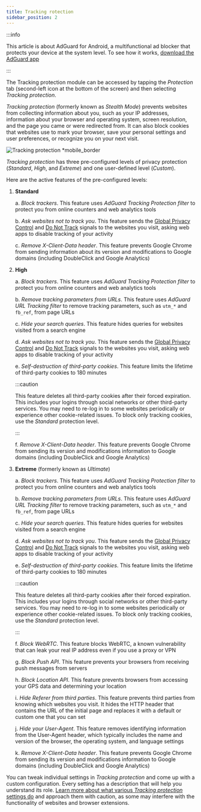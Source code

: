 ```yaml
---
title: Tracking rotection
sidebar_position: 2
---
```


:::info

This article is about AdGuard for Android, a multifunctional ad blocker that protects your device at the system level. To see how it works, [download the AdGuard app](https://agrd.io/download-kb-adblock)

:::

The Tracking protection module can be accessed by tapping the _Protection_ tab (second-left icon at the bottom of the screen) and then selecting _Tracking protection_.

_Tracking protection_ (formerly known as _Stealth Mode_) prevents websites from collecting information about you, such as your IP addresses, information about your browser and operating system, screen resolution, and the page you came or were redirected from. It can also block cookies that websites use to mark your browser, save your personal settings and user preferences, or recognize you on your next visit.

![Tracking protection \*mobile\_border](https://cdn.adtidy.org/blog/new/y5fuztracking_protection.png)

_Tracking protection_ has three pre-configured levels of privacy protection (_Standard_, _High_, and _Extreme_) and one user-defined level (_Custom_).

Here are the active features of the pre-configured levels:

1. **Standard**

   a. _Block trackers_. This feature uses _AdGuard Tracking Protection filter_ to protect you from online counters and web analytics tools

   b. _Ask websites not to track you_. This feature sends the [Global Privacy Control](https://globalprivacycontrol.org/) and [Do Not Track](https://en.wikipedia.org/wiki/Do_Not_Track) signals to the websites you visit, asking web apps to disable tracking of your activity

   c. _Remove X-Client-Data header_. This feature prevents Google Chrome from sending information about its version and modifications to Google domains (including DoubleClick and Google Analytics)

2. **High**

   a. _Block trackers_. This feature uses _AdGuard Tracking Protection filter_ to protect you from online counters and web analytics tools

   b. _Remove tracking parameters from URLs_. This feature uses _AdGuard URL Tracking filter_ to remove tracking parameters, such as `utm_*` and `fb_ref`, from page URLs

   c. _Hide your search queries_. This feature hides queries for websites visited from a search engine

   d. _Ask websites not to track you_. This feature sends the [Global Privacy Control](https://globalprivacycontrol.org/) and [Do Not Track](https://en.wikipedia.org/wiki/Do_Not_Track) signals to the websites you visit, asking web apps to disable tracking of your activity

   e. _Self-destruction of third-party cookies_. This feature limits the lifetime of third-party cookies to 180 minutes

   :::caution

   This feature deletes all third-party cookies after their forced expiration. This includes your logins through social networks or other third-party services. You may need to re-log in to some websites periodically or experience other cookie-related issues. To block only tracking cookies, use the _Standard_ protection level.

   :::

   f. _Remove X-Client-Data header_. This feature prevents Google Chrome from sending its version and modifications information to Google domains (including DoubleClick and Google Analytics)

3. **Extreme** (formerly known as _Ultimate_)

   a. _Block trackers_. This feature uses _AdGuard Tracking Protection filter_ to protect you from online counters and web analytics tools

   b. _Remove tracking parameters from URLs_. This feature uses _AdGuard URL Tracking filter_ to remove tracking parameters, such as `utm_*` and `fb_ref`, from page URLs

   c. _Hide your search queries_. This feature hides queries for websites visited from a search engine

   d. _Ask websites not to track you_. This feature sends the [Global Privacy Control](https://globalprivacycontrol.org/) and [Do Not Track](https://en.wikipedia.org/wiki/Do_Not_Track) signals to the websites you visit, asking web apps to disable tracking of your activity

   e. _Self-destruction of third-party cookies_. This feature limits the lifetime of third-party cookies to 180 minutes

   :::caution

   This feature deletes all third-party cookies after their forced expiration. This includes your logins through social networks or other third-party services. You may need to re-log in to some websites periodically or experience other cookie-related issues. To block only tracking cookies, use the _Standard_ protection level.

   :::

   f. _Block WebRTC_. This feature blocks WebRTC, a known vulnerability that can leak your real IP address even if you use a proxy or VPN

   g. _Block Push API_. This feature prevents your browsers from receiving push messages from servers

   h. _Block Location API_. This feature prevents browsers from accessing your GPS data and determining your location

   i. _Hide Referer from third parties_. This feature prevents third parties from knowing which websites you visit. It hides the HTTP header that contains the URL of the initial page and replaces it with a default or custom one that you can set

   j. _Hide your User-Agent_. This feature removes identifying information from the User-Agent header, which typically includes the name and version of the browser, the operating system, and language settings

   k. _Remove X-Client-Data header_. This feature prevents Google Chrome from sending its version and modifications information to Google domains (including DoubleClick and Google Analytics)

You can tweak individual settings in _Tracking protection_ and come up with a custom configuration. Every setting has a description that will help you understand its role. [Learn more about what various _Tracking protection_ settings do](/general/stealth-mode) and approach them with caution, as some may interfere with the functionality of websites and browser extensions.
